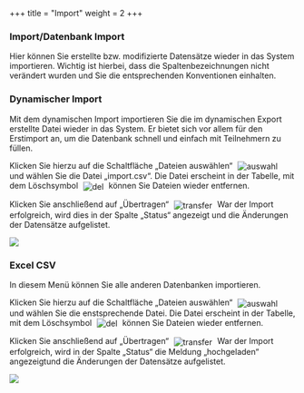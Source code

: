 +++
title = "Import"
weight = 2
+++

### Import/Datenbank Import

Hier können Sie erstellte bzw. modifizierte Datensätze wieder in das System importieren. Wichtig ist hierbei, dass die Spaltenbezeichnungen nicht verändert wurden
und Sie die entsprechenden Konventionen einhalten.

### Dynamischer Import


Mit dem dynamischen Import importieren Sie die im dynamischen Export erstellte Datei wieder in das System. Er bietet 
sich vor allem für den Erstimport an, um die Datenbank schnell und einfach mit Teilnehmern zu füllen.

Klicken Sie hierzu auf die Schaltfläche „Dateien auswählen“ <img src="/img/mutieren_zusatzmodule_imexport_import_dateien_auswaehlen.png" alt="auswahl" style='vertical-align:middle;display:inline;margin:0px 5px; '>
und wählen Sie die Datei „import.csv“. Die Datei erscheint in der Tabelle, mit dem Löschsymbol
<img src="/img/mutieren_zusatzmodule_imexport_import_loeschen.png" alt="del" style='vertical-align:middle;display:inline;margin:0px 5px; '>
können Sie Dateien wieder entfernen.

Klicken Sie anschließend auf „Übertragen“ <img src="/img/mutieren_zusatzmodule_imexport_import_uebertragen.png" alt="transfer" style='vertical-align:middle;display:inline;margin:0px 5px; '>
War der Import erfolgreich, wird dies in der Spalte „Status“ angezeigt und die Änderungen der Datensätze aufgelistet.

![](/img/mutieren_zusatzmodule_imexport_import.png?classes=shadow)


### Excel CSV

In diesem Menü können Sie alle anderen Datenbanken importieren.

Klicken Sie hierzu auf die Schaltfläche „Dateien auswählen“ <img src="/img/mutieren_zusatzmodule_imexport_import_dateien_auswaehlen.png" alt="auswahl" style='vertical-align:middle;display:inline;margin:0px 5px; '>
und wählen Sie die enstsprechende Datei. Die Datei erscheint in der Tabelle, mit dem Löschsymbol
<img src="/img/mutieren_zusatzmodule_imexport_import_loeschen.png" alt="del" style='vertical-align:middle;display:inline;margin:0px 5px; '>
können Sie Dateien wieder entfernen.

Klicken Sie anschließend auf „Übertragen“ <img src="/img/mutieren_zusatzmodule_imexport_import_uebertragen.png" alt="transfer" style='vertical-align:middle;display:inline;margin:0px 5px; '>
War der Import erfolgreich, wird in der Spalte „Status“ die Meldung „hochgeladen“ angezeigtund die Änderungen der Datensätze aufgelistet.




![](/img/mutieren_zusatzmodule_imexport_import.png?classes=shadow)



